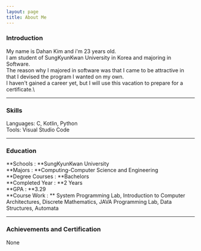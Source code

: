 ```yaml
---
layout: page
title: About Me
---
```


### **Introduction**
My name is Dahan Kim and i'm 23 years old.\
I am student of SungKyunKwan University in Korea and majoring in Software. \
The reason why I majored in software was that I came to be attractive in that I devised the program I wanted on my own.\
I haven't gained a career yet, but I will use this vacation to prepare for a certificate.\

***

### **Skills**
Languages: C, Kotlin, Python\
Tools: Visual Studio Code

***

### **Education**
**Schools : **SungKyunKwan University \
**Majors : **Computing-Computer Science and Engineering\
**Degree Courses : **Bachelors\
**Completed Year : **2 Years\
**GPA : **3.29 \
**Course Work : **  System Programming Lab, Introduction to Computer Architectures, Discrete Mathematics, JAVA Programming Lab, Data Structures, Automata

***

### **Achievements and Certification**
None

